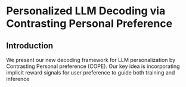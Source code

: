 # Personalized LLM Decoding via Contrasting Personal Preference

## Introduction ## 

We present our new decoding framework for LLM personalization by Contrasting Personal preference (COPE). Our key idea is incorporating implicit reward signals for user preference to guide both training and inference

